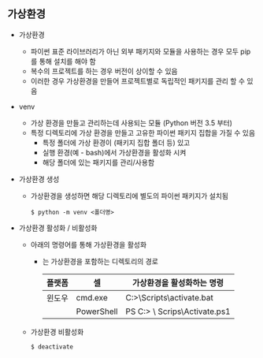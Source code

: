 ## 가상환경

* 가상환경

  * 파이썬 표준 라이브러리가 아닌 외부 패키지와 모듈을 사용하는 경우 모두 pip를 통해 설치를 해야 함
  * 복수의 프로젝트를 하는 경우 버전이 상이할 수 있음
  * 이러한 경우 가상환경을 만들어 프로젝트별로 독립적인 패키지를 관리 할 수 있음

* venv

  * 가상 환경을 만들고 관리하는데 사용되는 모듈 (Python 버전 3.5 부터)
  * 특정 디렉토리에 가상 환경을 만들고 고유한 파이썬 패키지 집합을 가질 수 있음
    * 특정 폴더에 가상 환경이 (패키지 집합 폴더 등) 있고
    * 실행 환경(예 - bash)에서 가상환경을 활성화 시켜
    * 해당 폴더에 있는 패키지를 관리/사용함

* 가상환경 생성

  * 가상환경을 생성하면 해당 디렉토리에 별도의 파이썬 패키지가 설치됨

    ```
    $ python -m venv <폴더명>
    ```

* 가상환경 활성화 / 비활성화

  * 아래의 명령어를 통해 가상환경을 활성화

    * <venv> 는 가상환경을 포함하는 디렉토리의 경로

      | 플랫폼 | 셀         | 가상환경을 활성화하는 명령           |
      | ------ | ---------- | ------------------------------------ |
      | 윈도우 | cmd.exe    | C:\><venv>\Scripts\activate.bat      |
      |        | PowerShell | PS C:\> <venv> \ Scrips\Activate.ps1 |

  * 가상환경 비활성화

    ```
    $ deactivate
    ```

    

